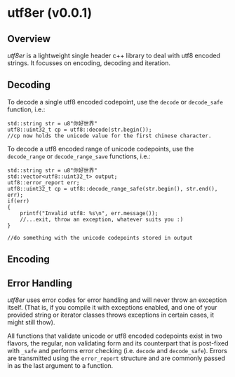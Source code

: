 utf8er (v0.0.1)
======

Overview
--------

*utf8er* is a lightweight single header c++ library to deal with utf8 encoded strings. It focusses on encoding, decoding and iteration.

Decoding
--------

To decode a single utf8 encoded codepoint, use the `decode` or `decode_safe` function, i.e.:

```
std::string str = u8"你好世界"
utf8::uint32_t cp = utf8::decode(str.begin());
//cp now holds the unicode value for the first chinese character.
```

To decode a utf8 encoded range of unicode codepoints, use the `decode_range` or `decode_range_save` functions, i.e.:
```
std::string str = u8"你好世界"
std::vector<utf8::uint32_t> output;
utf8::error_report err;
utf8::uint32_t cp = utf8::decode_range_safe(str.begin(), str.end(), err);
if(err)
{
	printf("Invalid utf8: %s\n", err.message());
	//...exit, throw an exception, whatever suits you :)
}

//do something with the unicode codepoints stored in output
```


Encoding
--------


Error Handling
--------

*utf8er* uses error codes for error handling and will never throw an exception itself. (That is, if you compile it with exceptions enabled, and one of your provided string or iterator classes throws exceptions in certain cases, it might still thow).

All functions that validate unicode or utf8 encoded codepoints exist in two flavors, the regular, non validating form and its counterpart that is post-fixed with `_safe` and performs error checking (i.e. `decode` and `decode_safe`). Errors are transmitted using the `error_report` structure and are commonly passed in as the last argument to a function.

